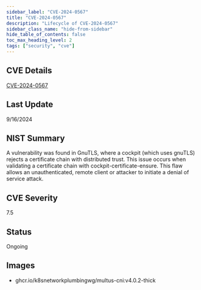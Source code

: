 ```yaml
---
sidebar_label: "CVE-2024-0567"
title: "CVE-2024-0567"
description: "Lifecycle of CVE-2024-0567"
sidebar_class_name: "hide-from-sidebar"
hide_table_of_contents: false
toc_max_heading_level: 2
tags: ["security", "cve"]
---
```


## CVE Details

[CVE-2024-0567](https://nvd.nist.gov/vuln/detail/CVE-2024-0567)

## Last Update

9/16/2024

## NIST Summary

A vulnerability was found in GnuTLS, where a cockpit (which uses gnuTLS) rejects a certificate chain with distributed
trust. This issue occurs when validating a certificate chain with cockpit-certificate-ensure. This flaw allows an
unauthenticated, remote client or attacker to initiate a denial of service attack.

## CVE Severity

7.5

## Status

Ongoing

## Images

- ghcr.io/k8snetworkplumbingwg/multus-cni:v4.0.2-thick
